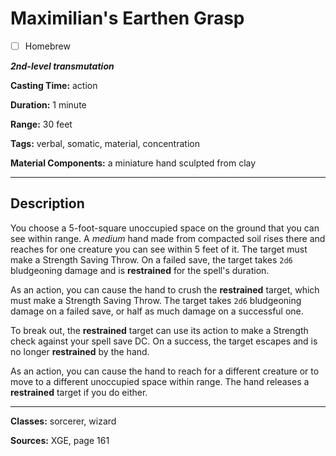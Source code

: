 # Maximilian's Earthen Grasp

- [ ] Homebrew

***2nd-level transmutation***

**Casting Time:** action

**Duration:** 1 minute

**Range:** 30 feet

**Tags:** verbal, somatic, material, concentration

**Material Components:** a miniature hand sculpted from clay

---

## Description
You choose a 5-foot-square unoccupied space on the ground that you can see within range.
A *medium* hand made from compacted soil rises there and reaches for one creature you can see within 5 feet of it.
The target must make a Strength Saving Throw.
On a failed save, the target takes `2d6` bludgeoning damage and is **restrained** for the spell's duration.

As an action, you can cause the hand to crush the **restrained** target, which must make a Strength Saving Throw.
The target takes `2d6` bludgeoning damage on a failed save, or half as much damage on a successful one.

To break out, the **restrained** target can use its action to make a Strength check against your spell save DC.
On a success, the target escapes and is no longer **restrained** by the hand.

As an action, you can cause the hand to reach for a different creature or to move to a different unoccupied space within range.
The hand releases a **restrained** target if you do either.

---

**Classes:** sorcerer, wizard

**Sources:** XGE, page 161
